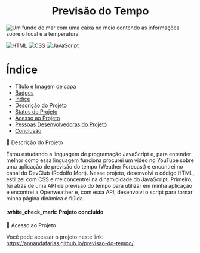 <h1 align="center"> Previsão do Tempo </h1>

![Um fundo de mar com uma caixa no meio contendo as informações sobre o local e a temperatura](https://github.com/user-attachments/assets/8e37bdb0-ba3e-4f25-8ca3-6759c8529c94)

![HTML](https://img.shields.io/badge/HTML%20-%20%20%23578FCA?style=plastic&labelColor=%23578FCA)
![CSS](https://img.shields.io/badge/CSS%20-%20%20%23123524?style=plastic&labelColor=%23123524)
![JavaScript](https://img.shields.io/badge/JavaScript%20-%20%20%23F8E559?style=plastic&labelColor=%23F8E559)

# Índice 

* [Título e Imagem de capa](#Título-e-Imagem-de-capa)
* [Badges](#badges)
* [Índice](#índice)
* [Descrição do Projeto](#descrição-do-projeto)
* [Status do Projeto](#status-do-Projeto)
* [Acesso ao Projeto](#acesso-ao-projeto)
* [Pessoas Desenvolvedoras do Projeto](#pessoas-desenvolvedoras)
* [Conclusão](#conclusão)


  
:pushpin: Descrição do Projeto

Estou estudando a linguagem de programação JavaScript e, para entender melhor como essa linguagem funciona procurei um vídeo no YouTube sobre uma aplicação de previsão do tempo (Weather Forecast) e encontrei no canal do DevClub (Rodolfo Mori).
Nesse projeto, desenvolvi o código HTML, estilizei com CSS e me concentrei na dinamicidade do JavaScript. 
Primeiro, fui atrás de uma API de previsão do tempo para utilizar em minha aplicação e encontrei a Openweather e, com essa API, desenvolvi o script para tornar minha página dinâmica e flúida. 



<h4> :white_check_mark: Projeto concluído </h4>



:open_file_folder: Acesso ao Projeto

Você pode acessar o projeto neste link: https://annandafarias.github.io/previsao-do-tempo/





